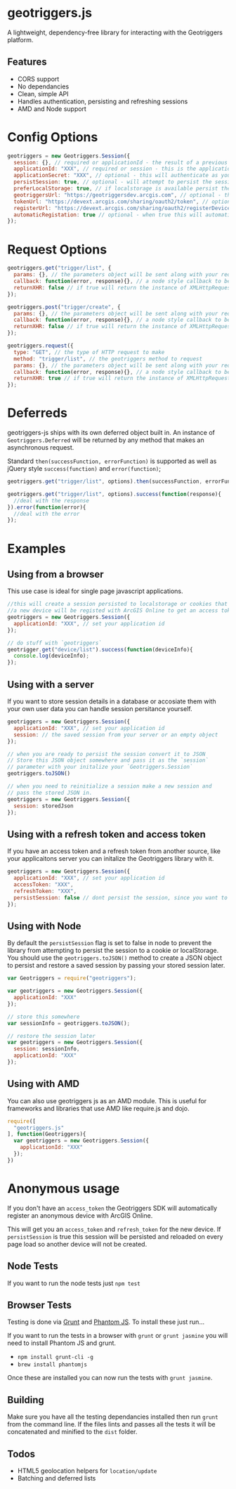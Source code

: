 # geotriggers.js

A lightweight, dependency-free library for interacting with the Geotriggers platform.

## Features

* CORS support
* No dependancies
* Clean, simple API
* Handles authentication, persisting and refreshing sessions
* AMD and Node support

# Config Options

```js
geotriggers = new Geotriggers.Session({
  session: {}, // required or applicationId - the result of a previous geotriggers.toJSON() to restore a session.
  applicationId: "XXX", // required or session - this is the application id from developers.arcigs.com
  applicationSecret: "XXX", // optional - this will authenticate as your application with full permissions
  persistSession: true, // optional - will attempt to persist the session and reload it on future page loads
  preferLocalStorage: true, // if localstorage is available persist the session to local storage
  geotriggersUrl: "https://geotriggersdev.arcgis.com", // optional - the url to geotriggers
  tokenUrl: "https://devext.arcgis.com/sharing/oauth2/token", // optional - the url to the token endpoint
  registerUrl: "https://devext.arcgis.com/sharing/oauth2/registerDevice", // optional - url to register device endpoint
  automaticRegistation: true // optional - when true this will automatically register a device with ArcGIS Online to get a token
});
```

# Request Options

```js
geotriggers.get("trigger/list", {
  params: {}, // the parameters object will be sent along with your request
  callback: function(error, response){}, // a node style callback to be executed on completion
  returnXHR: false // if true will return the instance of XMLHttpRequest in the callback or deferred insteed of the parsed JSON response
});
```

```js
geotriggers.post("trigger/create", {
  params: {}, // the parameters object will be sent along with your request
  callback: function(error, response){}, // a node style callback to be executed on completion
  returnXHR: false // if true will return the instance of XMLHttpRequest in the callback or deferred insteed of the parsed JSON response
});
```


```js
geotriggers.request({
  type: "GET", // the type of HTTP request to make
  method: "trigger/list", // the geotriggers method to request
  params: {}, // the parameters object will be sent along with your request
  callback: function(error, response){}, // a node style callback to be executed on completion
  returnXHR: true // if true will return the instance of XMLHttpRequest in the callback or deferred insteed of the parsed JSON response
});
```

# Deferreds

geotriggers-js ships with its own deferred object built in. An instance of `Geotriggers.Deferred` will be returned by any method that makes an asynchronous request.

Standard `then(successFunction, errorFunction)` is supported as well as jQuery style `success(function)` and `error(function)`;

```js
geotriggers.get("trigger/list", options).then(successFunction, errorFunction);
```

```js
geotriggers.get("trigger/list", options).success(function(response){
  //deal with the response
}).error(function(error){
  //deal with the error
});
```

# Examples

## Using from a browser

This use case is ideal for single page javascript applications.

```js
//this will create a session persisted to localstorage or cookies that be reloaded automatically every page load.
//a new device will be registed with ArcGIS Online to get an access token
geotriggers = new Geotriggers.Session({
  applicationId: "XXX", // set your application id
});

// do stuff with `geotriggers`
geotrigger.get("device/list").success(function(deviceInfo){
  console.log(deviceInfo);
});
```

## Using with a server

If you want to store session details in a database or accosiate them with your own user data you can handle session
persitance yourself.

```js
geotriggers = new Geotriggers.Session({
  applicationId: "XXX", // set your application id
  session: // the saved session from your server or an empty object
});

// when you are ready to persist the session convert it to JSON
// Store this JSON object somewhere and pass it as the `session`
// parameter with your initalize your `Geotriggers.Session`
geotriggers.toJSON()

// when you need to reinitialize a session make a new session and
// pass the stored JSON in.
geotriggers = new Geotriggers.Session({
  session: storedJson
});
```

## Using with a refresh token and access token

If you have an access token and a refresh token from another source, like your applicaitons server you can initalize the Geotriggers library with it.

```js
geotriggers = new Geotriggers.Session({
  applicationId: "XXX", // set your application id
  accessToken: "XXX",
  refreshToken: "XXX",
  persistSession: false // dont persist the session, since you want to handle it yourself
});
```

## Using with Node

By default the `persistSession` flag is set to false in node to prevent the library from attempting to persist the session to a cookie or localStorage. You should use the `geotriggers.toJSON()` method to create a JSON object to persist and restore a saved session by passing your stored session later.

```js
var Geotriggers = require("geotriggers");

var geotriggers = new Geotriggers.Session({
  applicationId: "XXX"
});

// store this somewhere
var sessionInfo = geotriggers.toJSON();

// restore the session later
var geotriggers = new Geotriggers.Session({
  session: sessionInfo,
  applicationId: "XXX"
});
```

## Using with AMD

You can also use geotriggers js as an AMD module. This is useful for frameworks and libraries that use AMD like require.js and dojo.

```js
require([
  "geotriggers.js"
], function(Geotriggers){
  var geotriggers = new Geotriggers.Session({
    applicationId: "XXX"
  });
})
```

# Anonymous usage

If you don't have an `access_token` the Geotriggers SDK will automatically register an anonymous device with ArcGIS Online.

This will get you an `access_token` and `refresh_token` for the new device. If `persistSession` is true this session will
be persisted and reloaded on every page load so another device will not be created.

## Node Tests

If you want to run the node tests just `npm test`

## Browser Tests

Testing is done via [Grunt](http://gruntjs.com/) and [Phantom JS](http://phantomjs.org/). To install these just run...

If you want to run the tests in a browser with `grunt` or `grunt jasmine` you will need to install Phantom JS and grunt.

* `npm install grunt-cli -g`
* `brew install phantomjs`

Once these are installed you can now run the tests with `grunt jasmine`.

## Building

Make sure you have all the testing dependancies installed then run `grunt` from the command line. If the files lints and passes all the tests it will be concatenated and minified to the `dist` folder.

## Todos

* HTML5 geolocation helpers for `location/update`
* Batching and deferred lists
